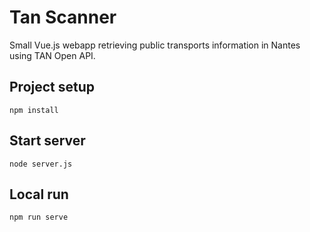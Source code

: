 # Tan Scanner

Small Vue.js webapp retrieving public transports information in Nantes using TAN Open API.

## Project setup
```
npm install
```

## Start server
```
node server.js
```

## Local run
```
npm run serve
```
